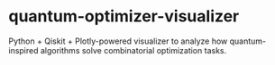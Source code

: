 # quantum-optimizer-visualizer
Python + Qiskit + Plotly-powered visualizer to analyze how quantum-inspired algorithms solve combinatorial optimization tasks.
